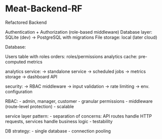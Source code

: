 # Meat-Backend-RF
Refactored Backend

Authentication + Authorization (role-based middleware)
Database layer: SQLite (dev) -> PostgreSQL with migrations 
File storage: local (later cloud)

Database:

Users table with roles
orders: 
roles/permissions
analytics cache: pre-computed metrics

analytics service:
-> standalone service 
-> scheduled jobs
-> metrics storage
-> dashboard API 

security:
-> RBAC middleware
-> input validation 
-> rate limiting 
-> env. configuration

RBAC:
    - admin, manager, customer
    - granular permissions
    - middleware (route-level protection)
    - scalable

service layer pattern:
    - separation of concerns: API routes handle HTTP requests, services handle business logic
    - testability

DB strategy:
    - single database
    - connection pooling